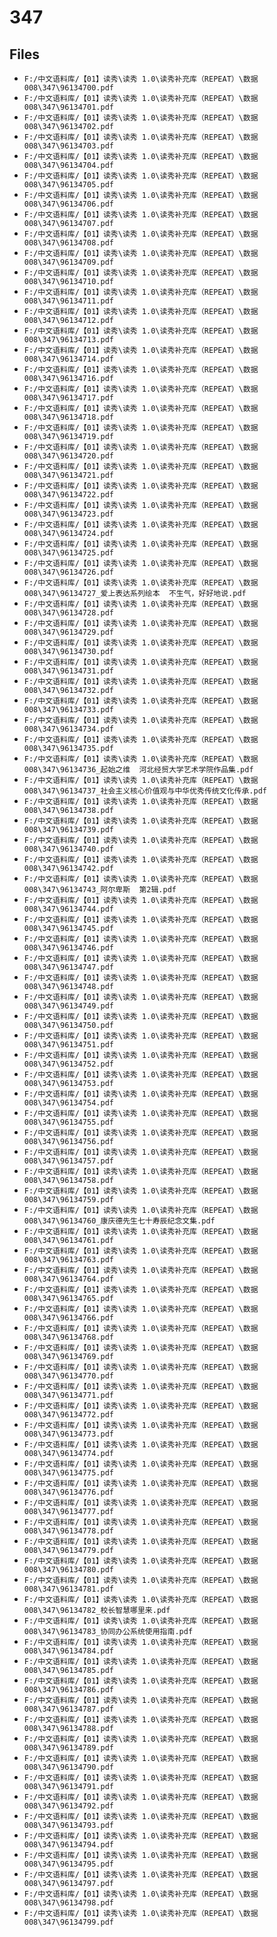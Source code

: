 # 347

## Files

- `F:/中文语料库/【01】读秀\读秀 1.0\读秀补充库（REPEAT）\数据008\347\96134700.pdf`
- `F:/中文语料库/【01】读秀\读秀 1.0\读秀补充库（REPEAT）\数据008\347\96134701.pdf`
- `F:/中文语料库/【01】读秀\读秀 1.0\读秀补充库（REPEAT）\数据008\347\96134702.pdf`
- `F:/中文语料库/【01】读秀\读秀 1.0\读秀补充库（REPEAT）\数据008\347\96134703.pdf`
- `F:/中文语料库/【01】读秀\读秀 1.0\读秀补充库（REPEAT）\数据008\347\96134704.pdf`
- `F:/中文语料库/【01】读秀\读秀 1.0\读秀补充库（REPEAT）\数据008\347\96134705.pdf`
- `F:/中文语料库/【01】读秀\读秀 1.0\读秀补充库（REPEAT）\数据008\347\96134706.pdf`
- `F:/中文语料库/【01】读秀\读秀 1.0\读秀补充库（REPEAT）\数据008\347\96134707.pdf`
- `F:/中文语料库/【01】读秀\读秀 1.0\读秀补充库（REPEAT）\数据008\347\96134708.pdf`
- `F:/中文语料库/【01】读秀\读秀 1.0\读秀补充库（REPEAT）\数据008\347\96134709.pdf`
- `F:/中文语料库/【01】读秀\读秀 1.0\读秀补充库（REPEAT）\数据008\347\96134710.pdf`
- `F:/中文语料库/【01】读秀\读秀 1.0\读秀补充库（REPEAT）\数据008\347\96134711.pdf`
- `F:/中文语料库/【01】读秀\读秀 1.0\读秀补充库（REPEAT）\数据008\347\96134712.pdf`
- `F:/中文语料库/【01】读秀\读秀 1.0\读秀补充库（REPEAT）\数据008\347\96134713.pdf`
- `F:/中文语料库/【01】读秀\读秀 1.0\读秀补充库（REPEAT）\数据008\347\96134714.pdf`
- `F:/中文语料库/【01】读秀\读秀 1.0\读秀补充库（REPEAT）\数据008\347\96134716.pdf`
- `F:/中文语料库/【01】读秀\读秀 1.0\读秀补充库（REPEAT）\数据008\347\96134717.pdf`
- `F:/中文语料库/【01】读秀\读秀 1.0\读秀补充库（REPEAT）\数据008\347\96134718.pdf`
- `F:/中文语料库/【01】读秀\读秀 1.0\读秀补充库（REPEAT）\数据008\347\96134719.pdf`
- `F:/中文语料库/【01】读秀\读秀 1.0\读秀补充库（REPEAT）\数据008\347\96134720.pdf`
- `F:/中文语料库/【01】读秀\读秀 1.0\读秀补充库（REPEAT）\数据008\347\96134721.pdf`
- `F:/中文语料库/【01】读秀\读秀 1.0\读秀补充库（REPEAT）\数据008\347\96134722.pdf`
- `F:/中文语料库/【01】读秀\读秀 1.0\读秀补充库（REPEAT）\数据008\347\96134723.pdf`
- `F:/中文语料库/【01】读秀\读秀 1.0\读秀补充库（REPEAT）\数据008\347\96134724.pdf`
- `F:/中文语料库/【01】读秀\读秀 1.0\读秀补充库（REPEAT）\数据008\347\96134725.pdf`
- `F:/中文语料库/【01】读秀\读秀 1.0\读秀补充库（REPEAT）\数据008\347\96134726.pdf`
- `F:/中文语料库/【01】读秀\读秀 1.0\读秀补充库（REPEAT）\数据008\347\96134727_爱上表达系列绘本  不生气，好好地说.pdf`
- `F:/中文语料库/【01】读秀\读秀 1.0\读秀补充库（REPEAT）\数据008\347\96134728.pdf`
- `F:/中文语料库/【01】读秀\读秀 1.0\读秀补充库（REPEAT）\数据008\347\96134729.pdf`
- `F:/中文语料库/【01】读秀\读秀 1.0\读秀补充库（REPEAT）\数据008\347\96134730.pdf`
- `F:/中文语料库/【01】读秀\读秀 1.0\读秀补充库（REPEAT）\数据008\347\96134731.pdf`
- `F:/中文语料库/【01】读秀\读秀 1.0\读秀补充库（REPEAT）\数据008\347\96134732.pdf`
- `F:/中文语料库/【01】读秀\读秀 1.0\读秀补充库（REPEAT）\数据008\347\96134733.pdf`
- `F:/中文语料库/【01】读秀\读秀 1.0\读秀补充库（REPEAT）\数据008\347\96134734.pdf`
- `F:/中文语料库/【01】读秀\读秀 1.0\读秀补充库（REPEAT）\数据008\347\96134735.pdf`
- `F:/中文语料库/【01】读秀\读秀 1.0\读秀补充库（REPEAT）\数据008\347\96134736_起始之维  河北经贸大学艺术学院作品集.pdf`
- `F:/中文语料库/【01】读秀\读秀 1.0\读秀补充库（REPEAT）\数据008\347\96134737_社会主义核心价值观与中华优秀传统文化传承.pdf`
- `F:/中文语料库/【01】读秀\读秀 1.0\读秀补充库（REPEAT）\数据008\347\96134738.pdf`
- `F:/中文语料库/【01】读秀\读秀 1.0\读秀补充库（REPEAT）\数据008\347\96134739.pdf`
- `F:/中文语料库/【01】读秀\读秀 1.0\读秀补充库（REPEAT）\数据008\347\96134740.pdf`
- `F:/中文语料库/【01】读秀\读秀 1.0\读秀补充库（REPEAT）\数据008\347\96134742.pdf`
- `F:/中文语料库/【01】读秀\读秀 1.0\读秀补充库（REPEAT）\数据008\347\96134743_阿尔卑斯  第2辑.pdf`
- `F:/中文语料库/【01】读秀\读秀 1.0\读秀补充库（REPEAT）\数据008\347\96134744.pdf`
- `F:/中文语料库/【01】读秀\读秀 1.0\读秀补充库（REPEAT）\数据008\347\96134745.pdf`
- `F:/中文语料库/【01】读秀\读秀 1.0\读秀补充库（REPEAT）\数据008\347\96134746.pdf`
- `F:/中文语料库/【01】读秀\读秀 1.0\读秀补充库（REPEAT）\数据008\347\96134747.pdf`
- `F:/中文语料库/【01】读秀\读秀 1.0\读秀补充库（REPEAT）\数据008\347\96134748.pdf`
- `F:/中文语料库/【01】读秀\读秀 1.0\读秀补充库（REPEAT）\数据008\347\96134749.pdf`
- `F:/中文语料库/【01】读秀\读秀 1.0\读秀补充库（REPEAT）\数据008\347\96134750.pdf`
- `F:/中文语料库/【01】读秀\读秀 1.0\读秀补充库（REPEAT）\数据008\347\96134751.pdf`
- `F:/中文语料库/【01】读秀\读秀 1.0\读秀补充库（REPEAT）\数据008\347\96134752.pdf`
- `F:/中文语料库/【01】读秀\读秀 1.0\读秀补充库（REPEAT）\数据008\347\96134753.pdf`
- `F:/中文语料库/【01】读秀\读秀 1.0\读秀补充库（REPEAT）\数据008\347\96134754.pdf`
- `F:/中文语料库/【01】读秀\读秀 1.0\读秀补充库（REPEAT）\数据008\347\96134755.pdf`
- `F:/中文语料库/【01】读秀\读秀 1.0\读秀补充库（REPEAT）\数据008\347\96134756.pdf`
- `F:/中文语料库/【01】读秀\读秀 1.0\读秀补充库（REPEAT）\数据008\347\96134757.pdf`
- `F:/中文语料库/【01】读秀\读秀 1.0\读秀补充库（REPEAT）\数据008\347\96134758.pdf`
- `F:/中文语料库/【01】读秀\读秀 1.0\读秀补充库（REPEAT）\数据008\347\96134759.pdf`
- `F:/中文语料库/【01】读秀\读秀 1.0\读秀补充库（REPEAT）\数据008\347\96134760_康庆德先生七十寿辰纪念文集.pdf`
- `F:/中文语料库/【01】读秀\读秀 1.0\读秀补充库（REPEAT）\数据008\347\96134761.pdf`
- `F:/中文语料库/【01】读秀\读秀 1.0\读秀补充库（REPEAT）\数据008\347\96134763.pdf`
- `F:/中文语料库/【01】读秀\读秀 1.0\读秀补充库（REPEAT）\数据008\347\96134764.pdf`
- `F:/中文语料库/【01】读秀\读秀 1.0\读秀补充库（REPEAT）\数据008\347\96134765.pdf`
- `F:/中文语料库/【01】读秀\读秀 1.0\读秀补充库（REPEAT）\数据008\347\96134766.pdf`
- `F:/中文语料库/【01】读秀\读秀 1.0\读秀补充库（REPEAT）\数据008\347\96134768.pdf`
- `F:/中文语料库/【01】读秀\读秀 1.0\读秀补充库（REPEAT）\数据008\347\96134769.pdf`
- `F:/中文语料库/【01】读秀\读秀 1.0\读秀补充库（REPEAT）\数据008\347\96134770.pdf`
- `F:/中文语料库/【01】读秀\读秀 1.0\读秀补充库（REPEAT）\数据008\347\96134771.pdf`
- `F:/中文语料库/【01】读秀\读秀 1.0\读秀补充库（REPEAT）\数据008\347\96134772.pdf`
- `F:/中文语料库/【01】读秀\读秀 1.0\读秀补充库（REPEAT）\数据008\347\96134773.pdf`
- `F:/中文语料库/【01】读秀\读秀 1.0\读秀补充库（REPEAT）\数据008\347\96134774.pdf`
- `F:/中文语料库/【01】读秀\读秀 1.0\读秀补充库（REPEAT）\数据008\347\96134775.pdf`
- `F:/中文语料库/【01】读秀\读秀 1.0\读秀补充库（REPEAT）\数据008\347\96134776.pdf`
- `F:/中文语料库/【01】读秀\读秀 1.0\读秀补充库（REPEAT）\数据008\347\96134777.pdf`
- `F:/中文语料库/【01】读秀\读秀 1.0\读秀补充库（REPEAT）\数据008\347\96134778.pdf`
- `F:/中文语料库/【01】读秀\读秀 1.0\读秀补充库（REPEAT）\数据008\347\96134779.pdf`
- `F:/中文语料库/【01】读秀\读秀 1.0\读秀补充库（REPEAT）\数据008\347\96134780.pdf`
- `F:/中文语料库/【01】读秀\读秀 1.0\读秀补充库（REPEAT）\数据008\347\96134781.pdf`
- `F:/中文语料库/【01】读秀\读秀 1.0\读秀补充库（REPEAT）\数据008\347\96134782_校长智慧哪里来.pdf`
- `F:/中文语料库/【01】读秀\读秀 1.0\读秀补充库（REPEAT）\数据008\347\96134783_协同办公系统使用指南.pdf`
- `F:/中文语料库/【01】读秀\读秀 1.0\读秀补充库（REPEAT）\数据008\347\96134784.pdf`
- `F:/中文语料库/【01】读秀\读秀 1.0\读秀补充库（REPEAT）\数据008\347\96134785.pdf`
- `F:/中文语料库/【01】读秀\读秀 1.0\读秀补充库（REPEAT）\数据008\347\96134786.pdf`
- `F:/中文语料库/【01】读秀\读秀 1.0\读秀补充库（REPEAT）\数据008\347\96134787.pdf`
- `F:/中文语料库/【01】读秀\读秀 1.0\读秀补充库（REPEAT）\数据008\347\96134788.pdf`
- `F:/中文语料库/【01】读秀\读秀 1.0\读秀补充库（REPEAT）\数据008\347\96134789.pdf`
- `F:/中文语料库/【01】读秀\读秀 1.0\读秀补充库（REPEAT）\数据008\347\96134790.pdf`
- `F:/中文语料库/【01】读秀\读秀 1.0\读秀补充库（REPEAT）\数据008\347\96134791.pdf`
- `F:/中文语料库/【01】读秀\读秀 1.0\读秀补充库（REPEAT）\数据008\347\96134792.pdf`
- `F:/中文语料库/【01】读秀\读秀 1.0\读秀补充库（REPEAT）\数据008\347\96134793.pdf`
- `F:/中文语料库/【01】读秀\读秀 1.0\读秀补充库（REPEAT）\数据008\347\96134794.pdf`
- `F:/中文语料库/【01】读秀\读秀 1.0\读秀补充库（REPEAT）\数据008\347\96134795.pdf`
- `F:/中文语料库/【01】读秀\读秀 1.0\读秀补充库（REPEAT）\数据008\347\96134797.pdf`
- `F:/中文语料库/【01】读秀\读秀 1.0\读秀补充库（REPEAT）\数据008\347\96134798.pdf`
- `F:/中文语料库/【01】读秀\读秀 1.0\读秀补充库（REPEAT）\数据008\347\96134799.pdf`

